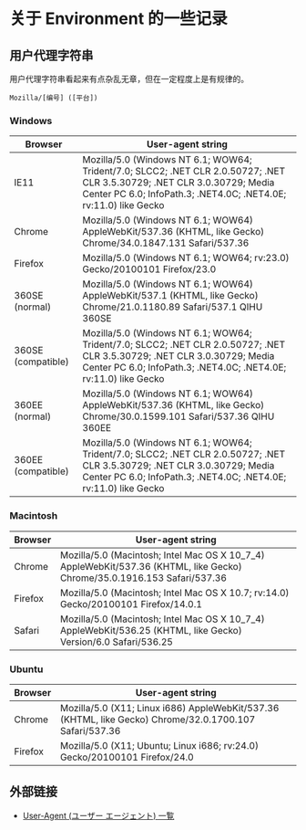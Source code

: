 # 关于 Environment 的一些记录

## 用户代理字符串

用户代理字符串看起来有点杂乱无章，但在一定程度上是有规律的。

    Mozilla/[编号] ([平台])

### Windows

Browser | User-agent string
--------|------------------
IE11 | Mozilla/5.0 (Windows NT 6.1; WOW64; Trident/7.0; SLCC2; .NET CLR 2.0.50727; .NET CLR 3.5.30729; .NET CLR 3.0.30729; Media Center PC 6.0; InfoPath.3; .NET4.0C; .NET4.0E; rv:11.0) like Gecko
Chrome | Mozilla/5.0 (Windows NT 6.1; WOW64) AppleWebKit/537.36 (KHTML, like Gecko) Chrome/34.0.1847.131 Safari/537.36
Firefox | Mozilla/5.0 (Windows NT 6.1; WOW64; rv:23.0) Gecko/20100101 Firefox/23.0
360SE (normal) | Mozilla/5.0 (Windows NT 6.1; WOW64) AppleWebKit/537.1 (KHTML, like Gecko) Chrome/21.0.1180.89 Safari/537.1 QIHU 360SE
360SE (compatible) | Mozilla/5.0 (Windows NT 6.1; WOW64; Trident/7.0; SLCC2; .NET CLR 2.0.50727; .NET CLR 3.5.30729; .NET CLR 3.0.30729; Media Center PC 6.0; InfoPath.3; .NET4.0C; .NET4.0E; rv:11.0) like Gecko
360EE (normal) | Mozilla/5.0 (Windows NT 6.1; WOW64) AppleWebKit/537.36 (KHTML, like Gecko) Chrome/30.0.1599.101 Safari/537.36 QIHU 360EE
360EE (compatible) | Mozilla/5.0 (Windows NT 6.1; WOW64; Trident/7.0; SLCC2; .NET CLR 2.0.50727; .NET CLR 3.5.30729; .NET CLR 3.0.30729; Media Center PC 6.0; InfoPath.3; .NET4.0C; .NET4.0E; rv:11.0) like Gecko

### Macintosh

Browser | User-agent string
--------|------------------
Chrome | Mozilla/5.0 (Macintosh; Intel Mac OS X 10_7_4) AppleWebKit/537.36 (KHTML, like Gecko) Chrome/35.0.1916.153 Safari/537.36
Firefox | Mozilla/5.0 (Macintosh; Intel Mac OS X 10.7; rv:14.0) Gecko/20100101 Firefox/14.0.1
Safari | Mozilla/5.0 (Macintosh; Intel Mac OS X 10_7_4) AppleWebKit/536.25 (KHTML, like Gecko) Version/6.0 Safari/536.25

### Ubuntu

Browser | User-agent string
--------|------------------
Chrome | Mozilla/5.0 (X11; Linux i686) AppleWebKit/537.36 (KHTML, like Gecko) Chrome/32.0.1700.107 Safari/537.36
Firefox | Mozilla/5.0 (X11; Ubuntu; Linux i686; rv:24.0) Gecko/20100101 Firefox/24.0

## 外部链接

- [User-Agent (ユーザー エージェント) 一覧](http://utaukitune.ldblog.jp/archives/65696057.html)

